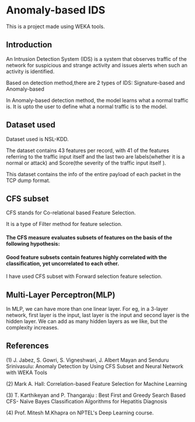 # Anomaly-based IDS

This is a project made using WEKA tools.

## Introduction

An Intrusion Detection System (IDS) is a system that observes traffic of the network for suspicious and strange activity and issues alerts when such an activity is identified.

Based on detection method,there are 2 types of IDS: Signature-based and Anomaly-based

In Anomaly-based detection method, the model learns what a normal traffic is. It is upto the user to define what a normal traffic is to the model.


## Dataset used

Dataset used is NSL-KDD.

The dataset contains 43 features per record, with 41 of the features referring to the traffic input itself and the last two are labels(whether it is a normal or attack) and Score(the severity of the traffic input itself ).

This dataset contains the info of the entire payload of each packet in the TCP dump format.


## CFS subset

CFS stands for Co-relational based Feature Selection. 

It is a type of Filter method for feature selection.

#### The CFS measure evaluates subsets of features on the basis of the following hypothesis:<br />
####         Good feature subsets contain features highly correlated with the classification, yet uncorrelated to each other.

I have used CFS subset with Forward selection feature selection.

## Multi-Layer Perceptron(MLP)

In MLP, we can have more than one linear layer. For eg, in a 3-layer network, first layer is the input, last layer is the input and second layer is the hidden layer. We can add as many hidden layers as we like, but the complexity increases.


## References

(1) J. Jabez, S. Gowri, S. Vigneshwari, J. Albert Mayan and Senduru Srinivasulu:     Anomaly Detection by Using CFS Subset and Neural       Network with WEKA Tools

(2) Mark A. Hall: Correlation-based Feature Selection for Machine Learning

(3) T. Karthikeyan and P. Thangaraju : Best First and Greedy Search Based CFS-      Naïve Bayes Classification Algorithms for Hepatitis     Diagnosis

(4) Prof. Mitesh M.Khapra on NPTEL's Deep Learning course.
